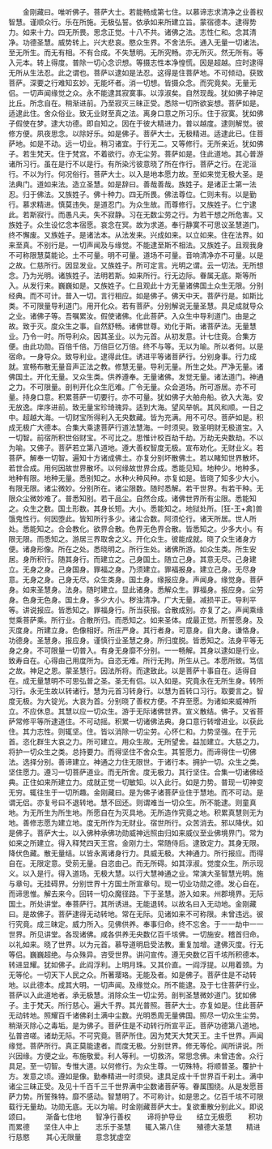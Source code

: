 <!-- { "loadSidebar": true } -->
　　金刚藏曰。唯听佛子。菩萨大士。若能畅成第七住。以慕谛志求清净之业善权智慧。谨顺众行。乐在所施。无极弘誓。依承如来所建立旨。蒙宿德本。逮得势力。如来十力。四无所畏。思念正觉。十八不共。诸佛之法。志性仁和。念其清净。功德圣慧。威势转上。兴大悲哀。愍众生界。不舍法乐。通入无量一切诸法。至无所生。而无有相。不有合成。不失慧明。无所究畅。亦无所灭。然无所有。等入元本。转上得度。普除一切心念识想。等摄志性本净惶慌。因是超越。应时逮得无所从生法忍。此之谓也。菩萨以逮如是法忍。这得是住菩萨地。不可倾动。获致菩萨。深要之行难知玄妙。无能坏者。消一切想。皆摄众念。而究竟矣。无量无侣。一切声闻缘觉之众。永不能逮其寂寞事。以淳淑矣。自然现哉。犹如佛子神足比丘。所念自在。稍渐进前。乃至寂灭三昧正受。悉除一切所欲妄想。菩萨如是。适逮此住。舍众俗业。致无业财至真之法。离身口意之所习乐。住于寂寞。犹如佛子假使在梦。逮大功德。即自知之。因在于彼大精进力。普以越度。逮则解觉。彼修方便。夙夜思念。以除好乐。如是佛子。菩萨大士。无极精进。适逮此已。住菩萨地。如是不动。远一切业。稍习诸宜。于行无二。又等修行。无所亲近。犹如佛子。若生梵天。住于梵宫。不着欲行。亦无尘劳。菩萨如是。住此道地。其心普游诸所习行。虽在是行不以是行。有所染污彼意晓了所在作行。菩萨之行。在泥洹行。不以为行。何况俗行。菩萨大士。以入是地本愿力故。至如来觉无极大圣。是法典门。道如来法。造立圣慧。如是辞曰。善哉善哉。族姓子。是诸正士第一法忍。归于佛法。又族姓子。佛十种力。四无所畏。佛法尊位。仁则未有。以是勤行。慕求精进。慎莫违失。是道忍门。为众生故。而尊修行。又族姓子。仁宁逮此。若斯寂行。而愚凡夫。失不寂静。习在无数尘劳之行。为若干想之所危害。又族姓子。众生设忆念本宿愿。哀念在冥。故为求道。奉行静寞不可思议圣慧道门。终不懈废。又族姓子。是诸法本。从法发来。兴成如来。以立如来。住在法界。如来至真。不别行是。一切声闻及与缘觉。不能逮至斯不相法。又族姓子。且观我身不可称限慧莫能论。土不可量。明不可量。道场不可量。音响清净亦不可量。以是之故。仁慈所行。因显发业。又族姓子。所可定言。光明之谓。云一切法。无所想念。乃为光明。诸族姓子。法明若斯。如来所行。行无边际。眷属无底。斯等所入。从发行来。巍巍如是。又族姓子。仁且观此十方无量诸佛国土众生无限。分别经典。而不可计。普入一切。言行相应。如是佛子。佛天中天。菩萨行是。如斯比类。不可限量导利道门。用开化众。若有菩萨。分别解说无量圣慧。具足成就导众之业。诸佛子等。吾嘱累汝。假使诸佛。化此菩萨。入众生中导利道门。由是之故。致于灭。度众生之事。自然舒畅。诸佛世尊。劝化于斯。诸菩萨法。无量慧业。乃令一时。所导利众。因其圣业。以为元首。从初发意。计七住竟。合集方便。由此功勋。百倍千倍。万倍巨亿万倍。终不与等。无以为喻。所以者何。以是宿命。一身导众。致导利业。逮得此住。诱进平等诸菩萨行。分别身事。行力成就。宣畅布散无量音声正法之教。修慧无量。导利无量。所生之处。严净无量。诸佛国土。开化无量。又众生类。供养遵奉。无量诸佛。发觉无量。诸法道门。神通之力。不可限量。剖判开化众生厄难。广令无量。众会道场。所可游居。亦不可量。持身口意。积累菩萨一切要行。亦不可量。犹如佛子大舶舟船。欲入大海。安无放逸。庠序进前。致无量宝珍琦瑰异。适到大海。望风举帆。其风和顺。一日之中。超越大海。一切财宝所得利入无央数藏。皆为充满。用不可尽。菩萨如是。积成无极广大德本。合集大乘逮菩萨行道法慧海。一时须臾。致圣明财无极道宝。入一切智。前宿所积世俗财宝。不可比之。思惟计校百劫千劫。万劫无央数劫。不以为喻。又佛子。菩萨若立第八道地。遵大善权智度无极。宣布劝化。无财业义。若菩萨。解奉一切智。遍知十方诸成佛土。亦复分别坏散佛土。若以睹知世界散坏。若世合成。用何因故世界散坏。以何缘故世界合成。悉能见知。地种少。地种多。地种有限。地种无量。悉别知之。水种火种风种。亦复如是。皆晓了知多少大小。有限无限。诸尘微妙。分别所在。诸尘限数。随时悉解。若干世界。有若干种。无限众尘微妙难了。普悉知别。若干品尘。自然合成。诸佛世界所有尘限。悉能知之。众生之数。国土形数。其身长短。大小。悉能知之。地狱处所。[狂-王+禽]兽饿鬼性行。何因堕此。皆知所行多少。诸尘合数。阿须伦行。诸天所居。世人所处。悉能知之。合会教化。欲界合散。色界无色界合散。皆悉知之。少多大小。有限无限。而悉知之。游居三界取舍之义。开化众生。彼能成就。晓了众生诸身方便。诸身形像。所在之处。悉晓明之。所行生处。诸佛所游。如众生类。所生安居。身所积行。随其身行。而建立之。己身国土。随立己身。其意无尽。己身建立。无身之身。己身国身。罪福之身。乃须建立。罪福报身。建立己身。无尽身意。无身之身。己身无尽。众生类身。国土身。缘报应身。声闻身。缘觉身。菩萨身。如来圣慧身。法身。随时建立。显此诸身。悉解众生。罪福身。报应身。尘劳身。色身无色身。国土身。多少大小。秽浊清净。广大无量。减损平正。导利平等。讲说报应。皆悉知之。罪福身行。所当获报。合散成别。亦复了之。声闻乘缘觉乘菩萨乘。所行业。合散所归。而悉知之。如来圣体。成最正觉。所誓愿身。及灭度身。所建立身。色像相好。所庄严身。其行者身。可意身。自大身。谦恪身。功德身。圣慧身。报应身。谨慎行业圣慧之身。所归度脱。皆悉知之。法身平等无身之身。不可限量一切普入。有身无身靡不分别。一一畅解。其身以逮如是行业。致寿自在。心得由己用度所为。自恣无难。所行无拘。所生从己。本愿所致。笃信之故。神足之恩。蒙圣慧行。因法所将。而逮致此。以是菩萨十事自在。适得自在。成无量慧明不可思弘普之圣。圣无有侣。以入如是。究竟永在无所生身。转所习行。永无生故以转诸行。慧为元首习转身行。以慧为首转口习行。取要言之。智度无极。为大锭光。大哀为首。分别晓了善权方便。不弃至愿。为诸如来威神所立。不应休息。其慧以应一切众生。游于无际诸佛世界。宣义散结。佛子。又省菩萨常修平等所逮道住。不可动摇。积累一切诸佛法典。身口意行转增进业。以获此住。其力志性。则辄坚。住。皆以消除一切尘劳。心怀仁和。力势坚强。在于元首。恣化群生大哀之力。所可建立。用众生故。无所望舍。益加建立。大慈之力。将护一切众生之类。总持要力。而得坚住不舍众生。其誓愿力。而谛得住一切佛法。选择分别。善谛建立。神通之力住无限世。于诸行本。拥护一切。众生之类。坚住愿力。遵习一切菩萨道业。而无所舍。度无极力。其行坚住。合集一切诸佛经典。正住如来所建立力。成就正觉一切敏知。以入此行。如是力势。普现一切神变无穷。辄往生于一切所趣。金刚藏曰。是为佛子诸菩萨业住于慧地。而不可动。是谓无侣。亦复号曰不退转地。慧不回还。则谓难当一切众生。所不能逮。则童真地。为无所生为所生地。所愿自在为灭具地。无所造作究竟之地。积累真慧则无为地。善修志愿为建立地。度无所作为无财业。宿世所行。众苦消去。邪以降伏。如是佛子。菩萨大士。以入佛种承佛功勋威神远照由归如来威仪至业佛境界门。常为如来之所建立。得入释梵四天王宫。金刚力士。常随侍后。逮致定力。其身无限。降伏色藏。散无量结。以皆永离诸身行力。具威无极。大神通力。所行报应。而得自在。无限定意。受莂无量。自恣由己。而无所碍。如其淳淑。觉度众生。所示现义。以入是行。得入道场。无极大慧。以行大慧神通之业。常演大圣智慧光明。施与章句。无挂碍界。分别世界十方国土所宣章句。现一切业功勋之德。发心自在。而谛思惟。解去来今。回转一切众魔径路。下于圣慧。游入如来。州郡境界。无际国土。所处讲堂。奉菩萨行。其所诱进。无能退转。以故名曰入无动地。金刚藏曰。是故佛子。菩萨逮得无动转地。常在无际。见诸如来不可称限。未曾违远。彼行究竟。成三昧定。威力所入。见佛供养。奉事归命。终不忘舍。于一一劫中一一世界。所见讲堂。各现诸佛。咸各供养无央数亿百千垓佛。一切施安。稽首归命。以礼如来。晓了世界。以为元首。慕导道明启受法教。重复加增。逮佛灭度。行无等侣。巍巍超绝。与众殊异。咨受世界。讲问宣传。遵无央数亿百千垓所积德本。转进显耀。犹如佛子。此阎浮利。上明月珠。又其价直。一阎浮提。以用着颈。为无等伦。一切天下人民之众。所著璎珞。无能及者。如是佛子。菩萨住是不动转地。以此德本。成其大明。一切声闻。及缘觉众。所不能逮。及于七住菩萨行业。菩萨以入此道地者。承无极慧。消除众生一切尘劳。剖判圣慧微妙道门。犹如佛子。主于梵天。所行慈心。遍大千界。其光普照。菩萨大士。亦复如是。住此菩萨无动转地。照耀百千诸佛刹土满中尘数。光明悉周无量佛国。照尽一切众生尘劳。稍渐灭除心之毒垢。是为佛子。菩萨住是不动转行所宣平正。菩萨功德第八道地。弘普咨嗟。诸劫无际。不可究竟。菩萨所住。因为梵天大梵天王。主千世界。声闻缘觉。菩萨所行。真正莫能逮者。而度无极。分别世界。修无等伦。闻所讲说。所兴因缘。方便之业。布施敬爱。利人等利。一切救济。常思念佛。未曾违舍。众行具足。至一切智。专惟大道。以何修行。为众生尊。一切殊特。将顺普圣。覆护十方。发意之顷。遵如是像。勤奉精进一时须臾。逮具足成十千世界百千刹土。满中诸尘三昧正受。及见十千百千三千世界满中尘数诸菩萨等。眷属围绕。从是发愿菩萨力势。所誓殊特。靡不感动。智慧明了。不可称计。如是思之。亿百千垓不可限载行无量劫。功勋无底。无以为喻。时金刚藏菩萨大士。复欲重散分别此义。即说颂曰。
　　渐备七住地　　智净行善权
　　谛将护导业　　结立无极愿
　　积功而累德　　坚住人中上
　　志乐于圣慧　　辄入第八住
　　殖德大圣慧　　精进行慈愍
　　其心无限量　　意念犹虚空
